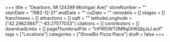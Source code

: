 +++
title = "Dearborn, MI (24399 Michigan Ave)"
storeNumber = ""
startDate = "1982-12-21"
endDate = ""
cuDate = ""
remodels = []
stages = []
franchisees = []
attractions = []
sqft = ""
latitudeLongitude = ["42.29623847","-83.27577033"]
citations = []
contributors = []
downloadLinks = []
pageThumbnailFile = "InPWDWT0MRqGHKQbjJsJ.avif"
tags = ["Locations"]
categories = ["ShowBiz Pizza Place"]
draft = false
+++
